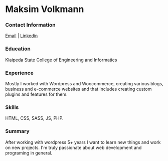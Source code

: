 # Maksim Volkmann

### Contact Information
[Email](mailto:maksim.goldman@gmail.com) | [Linkedin](https://www.linkedin.com/)

### Education
Klaipeda State College of Engineering and Informatics

### Experience
Mostly I worked with Wordpress and Woocommerce, creating various blogs, business and e-commerce websites and that includes creating custom plugins and features for them.

### Skills
HTML, CSS, SASS, JS, PHP.

### Summary
After working with wordpress 5+ years I want to learn new things and work on new projects. I'm truly passionate about web development and programing in general.
